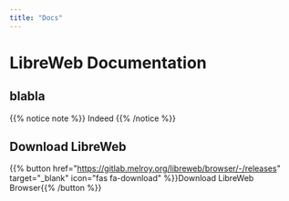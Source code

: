 ```yaml
---
title: "Docs"
---
```


# LibreWeb Documentation

## blabla

{{% notice note %}}
Indeed
{{% /notice %}}

## Download LibreWeb

{{% button href="https://gitlab.melroy.org/libreweb/browser/-/releases" target="_blank" icon="fas fa-download" %}}Download LibreWeb Browser{{% /button %}}